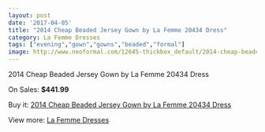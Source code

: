 ```yaml
---
layout: post
date: '2017-04-05'
title: "2014 Cheap Beaded Jersey Gown by La Femme 20434 Dress"
category: La Femme Dresses
tags: ["evening","gown","gowns","beaded","formal"]
image: http://www.neoformal.com/12645-thickbox_default/2014-cheap-beaded-jersey-gown-by-la-femme-20434-dress.jpg
---
```

2014 Cheap Beaded Jersey Gown by La Femme 20434 Dress

On Sales: **$441.99**
<a href="https://www.neoformal.com/en/la-femme-dresses-2014/4457-2014-cheap-beaded-jersey-gown-by-la-femme-20434-dress.html"><amp-img layout="responsive" width="600" height="600" src="//www.neoformal.com/12645-thickbox_default/2014-cheap-beaded-jersey-gown-by-la-femme-20434-dress.jpg" alt="2014 Cheap Beaded Jersey Gown by La Femme 20434 Dress 0" /></a>
<a href="https://www.neoformal.com/en/la-femme-dresses-2014/4457-2014-cheap-beaded-jersey-gown-by-la-femme-20434-dress.html"><amp-img layout="responsive" width="600" height="600" src="//www.neoformal.com/12649-thickbox_default/2014-cheap-beaded-jersey-gown-by-la-femme-20434-dress.jpg" alt="2014 Cheap Beaded Jersey Gown by La Femme 20434 Dress 1" /></a>
<a href="https://www.neoformal.com/en/la-femme-dresses-2014/4457-2014-cheap-beaded-jersey-gown-by-la-femme-20434-dress.html"><amp-img layout="responsive" width="600" height="600" src="//www.neoformal.com/12648-thickbox_default/2014-cheap-beaded-jersey-gown-by-la-femme-20434-dress.jpg" alt="2014 Cheap Beaded Jersey Gown by La Femme 20434 Dress 2" /></a>
<a href="https://www.neoformal.com/en/la-femme-dresses-2014/4457-2014-cheap-beaded-jersey-gown-by-la-femme-20434-dress.html"><amp-img layout="responsive" width="600" height="600" src="//www.neoformal.com/12647-thickbox_default/2014-cheap-beaded-jersey-gown-by-la-femme-20434-dress.jpg" alt="2014 Cheap Beaded Jersey Gown by La Femme 20434 Dress 3" /></a>
<a href="https://www.neoformal.com/en/la-femme-dresses-2014/4457-2014-cheap-beaded-jersey-gown-by-la-femme-20434-dress.html"><amp-img layout="responsive" width="600" height="600" src="//www.neoformal.com/12646-thickbox_default/2014-cheap-beaded-jersey-gown-by-la-femme-20434-dress.jpg" alt="2014 Cheap Beaded Jersey Gown by La Femme 20434 Dress 4" /></a>

Buy it: [2014 Cheap Beaded Jersey Gown by La Femme 20434 Dress](https://www.neoformal.com/en/la-femme-dresses-2014/4457-2014-cheap-beaded-jersey-gown-by-la-femme-20434-dress.html "2014 Cheap Beaded Jersey Gown by La Femme 20434 Dress")

View more: [La Femme Dresses](https://www.neoformal.com/en/56-la-femme-dresses-2014 "La Femme Dresses")
